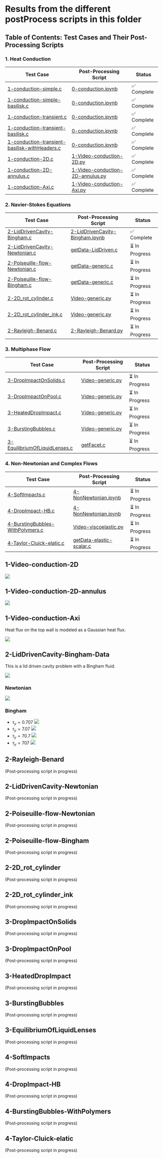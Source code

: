 # Results from the different postProcess scripts in this folder

## Table of Contents: Test Cases and Their Post-Processing Scripts

### 1. Heat Conduction
| Test Case | Post-Processing Script | Status |
|-----------|------------------------|--------|
| [1-conduction-simple.c](../testCases/1-conduction-simple.c) | [0-conduction.ipynb](0-conduction.ipynb) | ✅ Complete |
| [1-conduction-simple-basilisk.c](../testCases/1-conduction-simple-basilisk.c) | [0-conduction.ipynb](0-conduction.ipynb) | ✅ Complete |
| [1-conduction-transient.c](../testCases/1-conduction-transient.c) | [0-conduction.ipynb](0-conduction.ipynb) | ✅ Complete |
| [1-conduction-transient-basilisk.c](../testCases/1-conduction-transient-basilisk.c) | [0-conduction.ipynb](0-conduction.ipynb) | ✅ Complete |
| [1-conduction-transient-basilisk-withHeaders.c](../testCases/1-conduction-transient-basilisk-withHeaders.c) | [0-conduction.ipynb](0-conduction.ipynb) | ✅ Complete |
| [1-conduction-2D.c](../testCases/1-conduction-2D.c) | [1-Video-conduction-2D.py](1-Video-conduction-2D.py) | ✅ Complete |
| [1-conduction-2D-annulus.c](../testCases/1-conduction-2D-annulus.c) | [1-Video-conduction-2D-annulus.py](1-Video-conduction-2D-annulus.py) | ✅ Complete |
| [1-conduction-Axi.c](../testCases/1-conduction-Axi.c) | [1-Video-conduction-Axi.py](1-Video-conduction-Axi.py) | ✅ Complete |

### 2. Navier-Stokes Equations
| Test Case | Post-Processing Script | Status |
|-----------|------------------------|--------|
| [2-LidDrivenCavity-Bingham.c](../testCases/2-LidDrivenCavity-Bingham.c) | [2-LidDrivenCavity-Bingham.ipynb](2-LidDrivenCavity-Bingham.ipynb) | ✅ Complete |
| [2-LidDrivenCavity-Newtonian.c](../testCases/2-LidDrivenCavity-Newtonian.c) | [getData-LidDriven.c](getData-LidDriven.c) | ⏳ In Progress |
| [2-Poiseuille-flow-Newtonian.c](../testCases/2-Poiseuille-flow-Newtonian.c) | [getData-generic.c](getData-generic.c) | ⏳ In Progress |
| [2-Poiseuille-flow-Bingham.c](../testCases/2-Poiseuille-flow-Bingham.c) | [getData-generic.c](getData-generic.c) | ⏳ In Progress |
| [2-2D_rot_cylinder.c](../testCases/2-2D_rot_cylinder.c) | [Video-generic.py](Video-generic.py) | ⏳ In Progress |
| [2-2D_rot_cylinder_ink.c](../testCases/2-2D_rot_cylinder_ink.c) | [Video-generic.py](Video-generic.py) | ⏳ In Progress |
| [2-Rayleigh-Benard.c](../testCases/2-Rayleigh-Benard.c) | [2-Rayleigh-Benard.py](2-Rayleigh-Benard.py) | ⏳ In Progress |

### 3. Multiphase Flow
| Test Case | Post-Processing Script | Status |
|-----------|------------------------|--------|
| [3-DropImpactOnSolids.c](../testCases/3-DropImpactOnSolids.c) | [Video-generic.py](Video-generic.py) | ⏳ In Progress |
| [3-DropImpactOnPool.c](../testCases/3-DropImpactOnPool.c) | [Video-generic.py](Video-generic.py) | ⏳ In Progress |
| [3-HeatedDropImpact.c](../testCases/3-HeatedDropImpact.c) | [Video-generic.py](Video-generic.py) | ⏳ In Progress |
| [3-BurstingBubbles.c](../testCases/3-BurstingBubbles.c) | [Video-generic.py](Video-generic.py) | ⏳ In Progress |
| [3-EquilibriumOfLiquidLenses.c](../testCases/3-EquilibriumOfLiquidLenses.c) | [getFacet.c](getFacet.c) | ⏳ In Progress |

### 4. Non-Newtonian and Complex Flows
| Test Case | Post-Processing Script | Status |
|-----------|------------------------|--------|
| [4-SoftImpacts.c](../testCases/4-SoftImpacts.c) | [4-NonNewtonian.ipynb](4-NonNewtonian.ipynb) | ⏳ In Progress |
| [4-DropImpact-HB.c](../testCases/4-DropImpact-HB.c) | [4-NonNewtonian.ipynb](4-NonNewtonian.ipynb) | ⏳ In Progress |
| [4-BurstingBubbles-WithPolymers.c](../testCases/4-BurstingBubbles-WithPolymers.c) | [Video-viscoelastic.py](Video-viscoelastic.py) | ⏳ In Progress |
| [4-Taylor-Cluick-elatic.c](../testCases/4-Taylor-Cluick-elatic.c) | [getData-elastic-scalar.c](getData-elastic-scalar.c) | ⏳ In Progress |

## 1-Video-conduction-2D

![](img/1-Video-conduction-2D.png)

## 1-Video-conduction-2D-annulus

![](img/1-Video-conduction-2D-annulus.png)

## 1-Video-conduction-Axi

Heat flux on the top wall is modeled as a Gaussian heat flux.

![](img/1-Video-conduction-Axi.png)

## 2-LidDrivenCavity-Bingham-Data

This is a lid driven cavity problem with a Bingham fluid.

![](img/lid_driven_cavity_bingham_flow.png)

### Newtonian 

![](img/tau0.0.png)

### Bingham 
- $\tau_y = 0.707$
![](img/tau0.7071067811865475.png)
- $\tau_y = 7.07$
![](img/tau7.071067811865475.png)
- $\tau_y = 70.7$
![](img/tau70.71067811865474.png)
- $\tau_y = 707$
![](img/tau707.1067811865474.png)

## 2-Rayleigh-Benard
(Post-processing script in progress)

## 2-LidDrivenCavity-Newtonian
(Post-processing script in progress)

## 2-Poiseuille-flow-Newtonian
(Post-processing script in progress)

## 2-Poiseuille-flow-Bingham
(Post-processing script in progress)

## 2-2D_rot_cylinder
(Post-processing script in progress)

## 2-2D_rot_cylinder_ink
(Post-processing script in progress)

## 3-DropImpactOnSolids
(Post-processing script in progress)

## 3-DropImpactOnPool
(Post-processing script in progress)

## 3-HeatedDropImpact
(Post-processing script in progress)

## 3-BurstingBubbles
(Post-processing script in progress)

## 3-EquilibriumOfLiquidLenses
(Post-processing script in progress)

## 4-SoftImpacts
(Post-processing script in progress)

## 4-DropImpact-HB
(Post-processing script in progress)

## 4-BurstingBubbles-WithPolymers
(Post-processing script in progress)

## 4-Taylor-Cluick-elatic
(Post-processing script in progress)